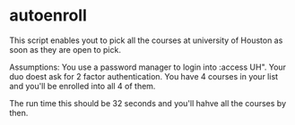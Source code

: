 # autoenroll
This script enables yout to pick all the courses at university of Houston as soon as they are open to pick.

Assumptions:
You use a password manager to login into :access UH". 
Your duo doest ask for 2 factor authentication. 
You have 4 courses in your list and you'll be enrolled into all 4 of them. 

The run time this should be 32 seconds and you'll hahve all the courses by then. 
